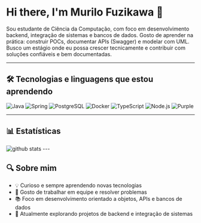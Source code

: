 
# Hi there, I'm Murilo Fuzikawa 👋

Sou estudante de Ciência da Computação, com foco em desenvolvimento backend, integração de sistemas e bancos de dados. Gosto de aprender na prática: construir POCs, documentar APIs (Swagger) e modelar com UML. Busco um estágio onde eu possa crescer tecnicamente e contribuir com soluções confiáveis e bem documentadas.

---

## 🛠️ Tecnologias e linguagens que estou aprendendo
![Java](https://img.shields.io/badge/Java-ED8B00?style=for-the-badge&logo=java&logoColor=white)
![Spring](https://img.shields.io/badge/Spring-6DB33F?style=for-the-badge&logo=spring&logoColor=white)
![PostgreSQL](https://img.shields.io/badge/PostgreSQL-316192?style=for-the-badge&logo=postgresql&logoColor=white)
![Docker](https://img.shields.io/badge/Docker-2496ED?style=for-the-badge&logo=docker&logoColor=white)
![TypeScript](https://img.shields.io/badge/TypeScript-3178C6?style=for-the-badge&logo=typescript&logoColor=white)
![Node.js](https://img.shields.io/badge/Node.js-339933?style=for-the-badge&logo=node.js&logoColor=white)
![Purple](https://img.shields.io/badge/Learning-Continuously-800080?style=for-the-badge)

---

## 📊 Estatísticas
<picture decoding="async" loading="lazy">
  <source media="(prefers-color-scheme: dark)" srcset="https://pixel-profile.vercel.app/api/github-stats?username=MFuzikawa&screen_effect=true&theme=journey&pixelate_avatar=false">
  <img alt="github stats" src="https://pixel-profile.vercel.app/api/github-stats?username=MFuzikawa>&theme=summer">
</picture>
---

## 🔍 Sobre mim
- 💡 Curioso e sempre aprendendo novas tecnologias
- 🤝 Gosto de trabalhar em equipe e resolver problemas
- 📚 Foco em desenvolvimento orientado a objetos, APIs e bancos de dados
- 🌱 Atualmente explorando projetos de backend e integração de sistemas


              
